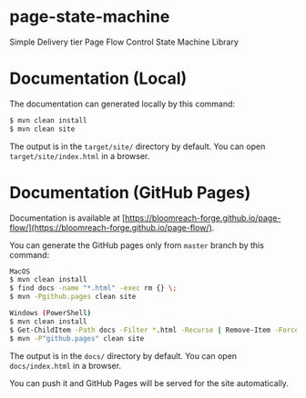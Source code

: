 # page-state-machine

Simple Delivery tier Page Flow Control State Machine Library


# Documentation (Local)

The documentation can generated locally by this command:

```bash
$ mvn clean install
$ mvn clean site
```

The output is in the ```target/site/``` directory by default. You can open ```target/site/index.html``` in a browser.

# Documentation (GitHub Pages)

Documentation is available at [https://bloomreach-forge.github.io/page-flow/](https://bloomreach-forge.github.io/page-flow/).

You can generate the GitHub pages only from ```master``` branch by this command:

```bash 
MacOS
$ mvn clean install
$ find docs -name "*.html" -exec rm {} \;
$ mvn -Pgithub.pages clean site

Windows (PowerShell)
$ mvn clean install
$ Get-ChildItem -Path docs -Filter *.html -Recurse | Remove-Item -Force
$ mvn -P"github.pages" clean site
```

The output is in the ```docs/``` directory by default. You can open ```docs/index.html``` in a browser.

You can push it and GitHub Pages will be served for the site automatically.
